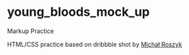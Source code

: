 # young_bloods_mock_up
Markup Practice

HTML/CSS practice based on dribbble shot by [Michał Roszyk](https://dribbble.com/shots/3784073-Youngbloods/attachments/852648)

